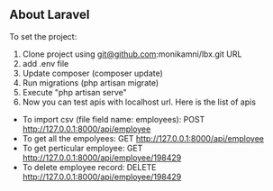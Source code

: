 
## About Laravel
To set the project:

1. Clone project using git@github.com:monikamni/lbx.git URL
2. add .env file
3. Update composer (composer update)
4. Run migrations (php artisan migrate)
5. Execute "php artisan serve"
6. Now you can test apis with localhost url. Here is the list of apis
- To import csv (file field name: employees): POST http://127.0.0.1:8000/api/employee
- To get all the empolyees: GET http://127.0.0.1:8000/api/employee
- To get perticular employee: GET http://127.0.0.1:8000/api/employee/198429
- To delete employee record: DELETE http://127.0.0.1:8000/api/employee/198429
